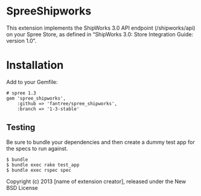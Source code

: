 SpreeShipworks
==============

This extension implements the ShipWorks 3.0 API endpoint (/shipworks/api) on
your Spree Store, as defined in “ShipWorks 3.0: Store Integration Guide: version
1.0”.


Installation
============

Add to your Gemfile:

    # spree 1.3
    gem 'spree_shipworks',
        :github => 'fantree/spree_shipworks',
        :branch => '1-3-stable'

Testing
-------

Be sure to bundle your dependencies and then create a dummy test app for the specs to run against.

    $ bundle
    $ bundle exec rake test_app
    $ bundle exec rspec spec

Copyright (c) 2013 [name of extension creator], released under the New BSD License
